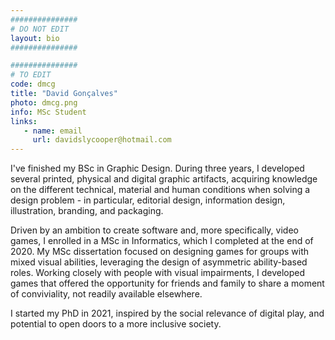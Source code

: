 ```yaml
---
###############
# DO NOT EDIT
layout: bio
###############

###############
# TO EDIT
code: dmcg
title: "David Gonçalves"
photo: dmcg.png
info: MSc Student
links:
   - name: email
     url: davidslycooper@hotmail.com
---
```


I've finished my BSc in Graphic Design. During three years, I developed several printed, physical and digital graphic artifacts, acquiring knowledge on the different technical, material and human conditions when solving a design problem - in particular, editorial design, information design, illustration, branding, and packaging.

Driven by an ambition to create software and, more specifically, video games, I enrolled in a MSc in Informatics, which I completed at the end of 2020. My MSc dissertation focused on designing games for groups with mixed visual abilities, leveraging the design of asymmetric ability-based roles. Working closely with people with visual impairments, I developed games that offered the opportunity for friends and family to share a moment of conviviality, not readily available elsewhere. 

I started my PhD in 2021, inspired by the social relevance of digital play, and potential to open doors to a more inclusive society.
